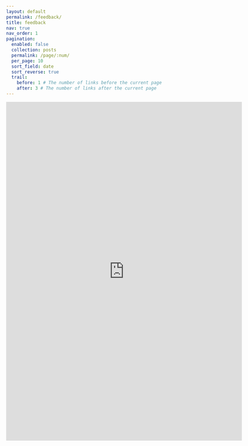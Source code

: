 ```yaml
---
layout: default
permalink: /feedback/
title: feedback
nav: true
nav_order: 1
pagination:
  enabled: false
  collection: posts
  permalink: /page/:num/
  per_page: 10
  sort_field: date
  sort_reverse: true
  trail:
    before: 1 # The number of links before the current page
    after: 3 # The number of links after the current page
---
```



<iframe src="https://docs.google.com/forms/d/e/1FAIpQLSdgwaYQ43v-joUOyZHFlI1rNepJe4qKbYUh2Qpj9djC03p3yA/viewform?embedded=true" width="640" height="920" frameborder="0" marginheight="0" marginwidth="0">Wird geladen…</iframe>